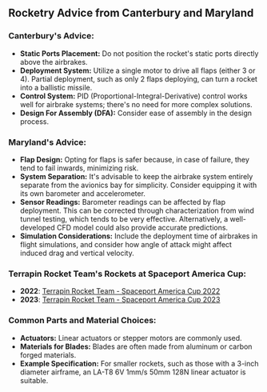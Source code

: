 ## Rocketry Advice from Canterbury and Maryland

### Canterbury's Advice:
- **Static Ports Placement:** Do not position the rocket's static ports directly above the airbrakes.
- **Deployment System:** Utilize a single motor to drive all flaps (either 3 or 4). Partial deployment, such as only 2 flaps deploying, can turn a rocket into a ballistic missile.
- **Control System:** PID (Proportional-Integral-Derivative) control works well for airbrake systems; there's no need for more complex solutions.
- **Design For Assembly (DFA):** Consider ease of assembly in the design process.

### Maryland's Advice:
- **Flap Design:** Opting for flaps is safer because, in case of failure, they tend to fail inwards, minimizing risk.
- **System Separation:** It's advisable to keep the airbrake system entirely separate from the avionics bay for simplicity. Consider equipping it with its own barometer and accelerometer.
- **Sensor Readings:** Barometer readings can be affected by flap deployment. This can be corrected through characterization from wind tunnel testing, which tends to be very effective. Alternatively, a well-developed CFD model could also provide accurate predictions.
- **Simulation Considerations:** Include the deployment time of airbrakes in flight simulations, and consider how angle of attack might affect induced drag and vertical velocity.

### Terrapin Rocket Team's Rockets at Spaceport America Cup:
- **2022**: [Terrapin Rocket Team - Spaceport America Cup 2022](https://www.terprockets.com/spaceport-america-cup-2022)
- **2023**: [Terrapin Rocket Team - Spaceport America Cup 2023](https://www.terprockets.com/spaceport-america-cup-2023)

### Common Parts and Material Choices:
- **Actuators:** Linear actuators or stepper motors are commonly used.
- **Materials for Blades:** Blades are often made from aluminum or carbon forged materials.
- **Example Specification:** For smaller rockets, such as those with a 3-inch diameter airframe, an LA-T8 6V 1mm/s 50mm 128N linear actuator is suitable.
